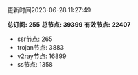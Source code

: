 更新时间2023-06-28 11:27:49

**总订阅: 255**
**总节点: 39399**
**有效节点: 22407**
- ssr节点: 265
- trojan节点: 3883
- v2ray节点: 16899
- ss节点: 1358
